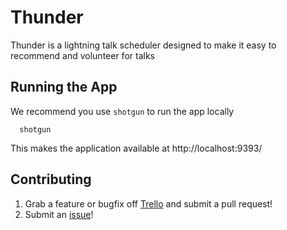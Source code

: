 # Thunder

Thunder is a lightning talk scheduler designed to make it easy to
recommend and volunteer for talks

## Running the App

We recommend you use `shotgun` to run the app locally
```
  shotgun
```

This makes the application available at http://localhost:9393/

## Contributing

1. Grab a feature or bugfix off [Trello](https://trello.com/b/rlTdOUOo/thunder)
   and submit a pull request!
1. Submit an [issue](issues)!
